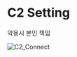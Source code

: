 

# C2 Setting

악용시 본인 책임

![C2_Connect](https://github.com/ox1111/Kimsuky-Android-RAT-Client/assets/77719563/f99a2e35-cb48-4f7e-b219-9fcbe5516ba0)
